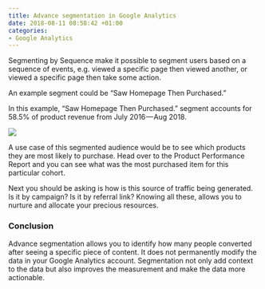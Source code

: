 ```yaml
---
title: Advance segmentation in Google Analytics
date: 2018-08-11 08:58:42 +01:00
categories:
- Google Analytics
---
```


Segmenting by Sequence make it possible to segment users based on a sequence of events, e.g. viewed a specific page then viewed another, or viewed a specific page then take some action.

An example segment could be “Saw Homepage Then Purchased.”

In this example, “Saw Homepage Then Purchased.” segment accounts for 58.5% of product revenue from July 2016 — Aug 2018.

![](https://2.bp.blogspot.com/-B5iD3dlwuNY/W4JlMCaDgJI/AAAAAAAACYg/m7XGjC04ZzMsrnVmEStxtYN0Qy5Y-yWFACLcBGAs/s1600/0_LbQquA-JOCd0GX-9.png)

A use case of this segmented audience would be to see which products they are most likely to purchase. Head over to the Product Performance Report and you can see what was the most purchased item for this particular cohort.

Next you should be asking is how is this source of traffic being generated. Is it by campaign? Is it by referral link? Knowing all these, allows you to nurture and allocate your precious resources.

### Conclusion
Advance segmentation allows you to identify how many people converted after seeing a specific piece of content. It does not permanently modify the data in your Google Analytics account. Segmentation not only add context to the data but also improves the measurement and make the data more actionable.
